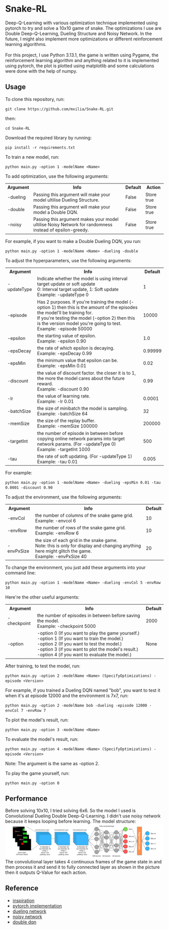 # Snake-RL
Deep-Q-Learning with various optimization technique implemented using pytorch to try and solve a 10x10 game of snake. The optimizations I use are Double Deep-Q-Learning, Dueling Structure and Noisy Network. In the future, I might also implement more optimizations or different reinforcement learning algorithms.<br><br>
For this project, I use Python 3.13.1, the game is written using Pygame, the reinforcement learning algorithm and anything related to it is implemented using pytorch, the plot is plotted using matplotlib and some calculations were done with the help of numpy.
## Usage
To clone this repository, run:
```
git clone https://github.com/mxilia/Snake-RL.git
```

then:
```
cd Snake-RL
```

Download the required library by running:
```
pip install -r requirements.txt
```

To train a new model, run:
```
python main.py -option 1 -modelName <Name>
```

To add optimization, use the following arguments:
<table>
    <tr>
        <th>Argument</th>
        <th>Info</th>
        <th>Default</th>
        <th>Action</th>
    </tr>
    <tr>
        <td>-dueling</td>
        <td>Passing this argument will make your model ultilise Dueling Structure.</td>
        <td>False</td>
        <td>Store true</td>
    </tr>
    <tr>
        <td>-double</td>
        <td>Passing this argument will make your model a Double DQN.</td>
        <td>False</td>
        <td>Store true</td>
    </tr>
    <tr>
        <td>-noisy</td>
        <td>Passing this argument makes your model ultilise Noisy Network for randomness instead of epsilon-greedy.</td>
        <td>False</td>
        <td>Store true</td>
    </tr>
</table>

For example, if you want to make a Double Dueling DQN, you run:
```
python main.py -option 1 -modelName <Name> -dueling -double
```

To adjust the hyperparameters, use the following arguments:
<table>
    <tr>
        <th>Argument</th>
        <th>Info</th>
        <th>Default</th>
    </tr>
    <tr>
        <td>-updateType</td>
        <td>
            Indicate whether the model is using interval target update or soft update<br>
            0: Interval target update, 1: Soft update<br>
            Example: -updateType 0
        </td>
        <td>1</td>
    </tr>
    <tr>
        <td>-episode</td>
        <td>
            Has 2 purposes. If you're training the model (-option 1) then this is the amount of the episodes the model'll be training for.<br>
            If you're testing the model (-option 2) then this is the version model you're going to test.<br>
            Example: -episode 50000
        </td>
        <td>10000</td>
    </tr>
    <tr>
        <td>-epsilon</td>
        <td>
            the starting value of epsilon.<br>
            Example: -epsilon 0.90
        </td>
        <td>1.0</td>
    </tr>
    <tr>
        <td>-epsDecay</td>
        <td>
            the rate of which epsilon is decaying.<br>
            Example: -epsDecay 0.99
        </td>
        <td>0.99999</td>
    </tr>
    <tr>
        <td>-epsMin</td>
        <td>
            the minimum value that epsilon can be.<br>
            Example: -epsMin 0.01
        </td>
        <td>0.02</td>
    </tr>
    <tr>
        <td>-discount</td>
        <td>
            the value of discount factor. the closer it is to 1, the more the model cares about the future reward.<br>
            Example: -discount 0.90
        </td>
        <td>0.99</td>
    </tr>
    <tr>
        <td>-lr</td>
        <td>
            the value of learning rate.<br>
            Example: -lr 0.01
        </td>
        <td>0.0001</td>
    </tr>
    <tr>
        <td>-batchSize</td>
        <td>
            the size of minibatch the model is sampling.<br>
            Example: -batchSize 64
        </td>
        <td>32</td>
    </tr>
    <tr>
        <td>-memSize</td>
        <td>
            the size of the replay buffer.<br>
            Example: -memSize 100000
        </td>
        <td>200000</td>
    </tr>
    <tr>
        <td>-targetInt</td>
        <td>
            the number of episode in between before copying online network params into target network params. (For -updateType 0)<br>
            Example: -targetInt 1000
        </td>
        <td>500</td>
    </tr>
    <tr>
        <td>-tau</td>
        <td>
            the rate of soft updating. (For -updateType 1)<br>
            Example: -tau 0.01
        </td>
        <td>0.005</td>
    </tr>
</table>

For example:
```
python main.py -option 1 -modelName <Name> -dueling -epsMin 0.01 -tau 0.0001 -discount 0.90
```

To adjust the environment, use the following arguments:
<table>
    <tr>
        <th>Argument</th>
        <th>Info</th>
        <th>Default</th>
    </tr>
    <tr>
        <td>-envCol</td>
        <td>
            the number of columns of the snake game grid.<br>
            Example: -envcol 6
        </td>
        <td>10</td>
    </tr>
    <tr>
        <td>-envRow</td>
        <td>
            the number of rows of the snake game grid.<br>
            Example: -envRow 6
        </td>
        <td>10</td>
    </tr>
    <tr>
        <td>-envPxSize</td>
        <td>
            the size of each grid in the snake game.<br>
            Note: this is only for display and changing anything here might glitch the game.<br>
            Example: -envPxSize 40
        </td>
        <td>20</td>
    </tr>
</table>

To change the environment, you just add these arguments into your command line:
```
python main.py -option 1 -modelName <Name> -dueling -envCol 5 -envRow 10
```

Here're the other useful arguments:
<table>
    <tr>
        <th>Argument</th>
        <th>Info</th>
        <th>Default</th>
    </tr>
    <tr>
        <td>-checkpoint</td>
        <td>
            the number of episodes in between before saving the model.<br>
            Example: -checkpoint 5000
        </td>
        <td>2000</td>
    </tr>
    <tr>
        <td>-option</td>
        <td>
            -option 0 (If you want to play the game yourself.)<br>
            -option 1 (If you want to train the model.)<br>
            -option 2 (If you want to test the model.)<br>
            -option 3 (if you want to plot the model's result.)<br>
            -option 4 (if you want to evaluate the model.)
        </td>
        <td>None</td>
    </tr>
</table>

After training, to test the model, run:
```
python main.py -option 2 -modelName <Name> (SpecifyOptimizations) -episode <Version>
```

For example, if you trained a Dueling DQN named "bob", you want to test it when it's at episode 12000 and the environment is 7x7, run:
```
python main.py -option 2 -modelName bob -dueling -episode 12000 -envCol 7 -envRow 7
```

To plot the model's result, run:
```
python main.py -option 3 -modelName <Name>
```

To evaluate the model's result, run:
```
python main.py -option 4 -modelName <Name> (SpecifyOptimizations) -episode <Version>
```
Note: The argument is the same as -option 2.

To play the game yourself, run:
```
python main.py -option 0
```

## Performance
Before solving 10x10, I tried solving 6x6. So the model I used is Convolutional Dueling Double Deep-Q-Learning. I didn't use noisy network because it keeps looping before learning. The model structure:<br>
![structure](assets/structure.png)
<br>
The convolutional layer takes 4 continuous frames of the game state in and then process it and send it to fully connected layer as shown in the picture then it outputs Q-Value for each action.

## Reference
- [inspiration](https://github.com/benjamin-dupuis/DQN-snake/tree/master)
- [pytorch implementation](https://github.com/KimNattanan/dqn_pong)
- [dueling network](https://thammasorn.github.io/2020/07/18/Duel-DQN.html)
- [noisy network](https://arxiv.org/pdf/1706.10295)
- [double dqn](https://arxiv.org/pdf/1509.06461)